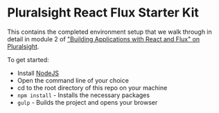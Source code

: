 # Pluralsight React Flux Starter Kit
This contains the completed environment setup that we walk through in detail in module 2 of ["Building Applications with React and Flux" on Pluralsight](http://www.pluralsight.com/author/cory-house).

To get started:
- Install [NodeJS](http://www.nodejs.org)
- Open the command line of your choice
- cd to the root directory of this repo on your machine
- `npm install` - Installs the necessary packages
- `gulp` - Builds the project and opens your browser
